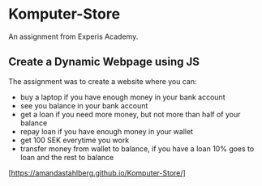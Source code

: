 # Komputer-Store
An assignment from Experis Academy.
## Create a Dynamic Webpage using JS
The assignment was to create a website where you can: 
* buy a laptop if you have enough money in your bank account
* see you balance in your bank account
* get a loan if you need more money, but not more than half of your balance
* repay loan if you have enough money in your wallet
* get 100 SEK everytime you work
* transfer money from wallet to balance, if you have a loan 10% goes to loan and the rest to balance

[https://amandastahlberg.github.io/Komputer-Store/]
